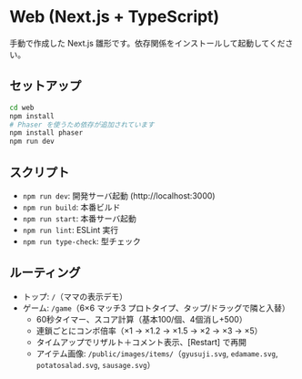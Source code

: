 # Web (Next.js + TypeScript)

手動で作成した Next.js 雛形です。依存関係をインストールして起動してください。

## セットアップ

```bash
cd web
npm install
# Phaser を使うため依存が追加されています
npm install phaser
npm run dev
```

## スクリプト
- `npm run dev`: 開発サーバ起動 (http://localhost:3000)
- `npm run build`: 本番ビルド
- `npm run start`: 本番サーバ起動
- `npm run lint`: ESLint 実行
- `npm run type-check`: 型チェック

## ルーティング
- トップ: `/`（ママの表示デモ）
- ゲーム: `/game`（6×6 マッチ3 プロトタイプ、タップ/ドラッグで隣と入替）
  - 60秒タイマー、スコア計算（基本100/個、4個消し+500）
  - 連鎖ごとにコンボ倍率（×1 → ×1.2 → ×1.5 → ×2 → ×3 → ×5）
  - タイムアップでリザルト＋コメント表示、[Restart] で再開
  - アイテム画像: `/public/images/items/`（`gyusuji.svg`, `edamame.svg`, `potatosalad.svg`, `sausage.svg`）
